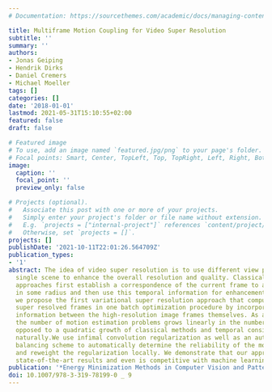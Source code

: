 ```yaml
---
# Documentation: https://sourcethemes.com/academic/docs/managing-content/

title: Multiframe Motion Coupling for Video Super Resolution
subtitle: ''
summary: ''
authors:
- Jonas Geiping
- Hendrik Dirks
- Daniel Cremers
- Michael Moeller
tags: []
categories: []
date: '2018-01-01'
lastmod: 2021-05-31T15:10:55+02:00
featured: false
draft: false

# Featured image
# To use, add an image named `featured.jpg/png` to your page's folder.
# Focal points: Smart, Center, TopLeft, Top, TopRight, Left, Right, BottomLeft, Bottom, BottomRight.
image:
  caption: ''
  focal_point: ''
  preview_only: false

# Projects (optional).
#   Associate this post with one or more of your projects.
#   Simply enter your project's folder or file name without extension.
#   E.g. `projects = ["internal-project"]` references `content/project/deep-learning/index.md`.
#   Otherwise, set `projects = []`.
projects: []
publishDate: '2021-10-11T22:01:26.564709Z'
publication_types:
- '1'
abstract: The idea of video super resolution is to use different view points of a
  single scene to enhance the overall resolution and quality. Classical energy minimization
  approaches first establish a correspondence of the current frame to all its neighbors
  in some radius and then use this temporal information for enhancement. In this paper,
  we propose the first variational super resolution approach that computes several
  super resolved frames in one batch optimization procedure by incorporating motion
  information between the high-resolution image frames themselves. As a consequence,
  the number of motion estimation problems grows linearly in the number of frames,
  opposed to a quadratic growth of classical methods and temporal consistency is enforced
  naturally.We use infimal convolution regularization as well as an automatic parameter
  balancing scheme to automatically determine the reliability of the motion information
  and reweight the regularization locally. We demonstrate that our approach yields
  state-of-the-art results and even is competitive with machine learning approaches.
publication: '*Energy Minimization Methods in Computer Vision and Pattern Recognition*'
doi: 10.1007/978-3-319-78199-0 _ 9
---
```

